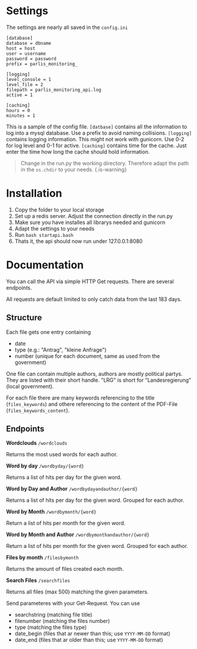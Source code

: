 # Settings
The settings are nearly all saved in the `config.ini`
```
[database]
database = dbname
host = host
user = username
password = password
prefix = parlis_monitoring_

[logging]
level_console = 1
level_file = 2
filepath = parlis_monitoring_api.log
active = 1

[caching]
hours = 0
minutes = 1
```
This is a sample of the config file. 
`[datbase]` contains all the information to log into a mysql database. Use a prefix to avoid naming collisions.
`[logging]` contains logging information. This might not work with gunicorn. Use 0-2 for log level and 0-1 for active.
`[caching]` contains time for the cache. Just enter the time how long the cache should hold information.

> Change in the run.py the working directory. Therefore adapt the path in the `os.chdir` to your needs. 
{.is-warning}

# Installation
1. Copy the folder to your local storage
2. Set up a redis server. Adjust the connection directly in the run.py
3. Make sure you have installes all librarys needed and gunicorn
4. Adapt the settings to your needs
5. Run `bash startapi.bash`
6. Thats it, the api should now run under 127.0.0.1:8080

# Documentation
You can call the API via simple HTTP Get requests. There are several endpoints. 

All requests are default limited to only catch data from the last 183 days.

## Structure
Each file gets one entry containing
* date 
* type (e.g.: "Antrag", "kleine Anfrage")
* number (unique for each document, same as used from the government)

One file can contain multiple authors, authors are mostly political partys. They are listed with their short handle. "LRG" is short for "Landesregierung" (local government).

For each file there are many keywords referencing to the title (`files_keywords`) and othere referencing to the content of the PDF-File (`files_keywords_content`). 

## Endpoints

**Wordclouds**
`/wordclouds`

Returns the most used words for each author.

**Word by day**
`/wordbyday/{word}`

Returns a list of hits per day for the given word.

**Word by Day and Author**
`/wordbydayandauthor/{word}`

Returns a list of hits per day for the given word. Grouped for each author. 

**Word by Month**
`/wordbymonth/{word}`

Return a list of hits per month for the given word.

**Word by Month and Author**
`/wordbymonthandauthor/{word}`

Return a list of hits per month for the given word. Grouped for each author.

**Files by month**
`/filesbymonth`

Returns the amount of files created each month. 

**Search Files**
`/searchfiles`

Returns all files (max 500) matching the given parameters. 

Send parameteres with your Get-Request. You can use
* searchstring (matching file title)
* filenumber (matching the files number)
* type (matching the files type)
* date_begin (files that ar newer than this; use `YYYY-MM-DD` format)
* date_end (files that ar older than this; use `YYYY-MM-DD` format)
